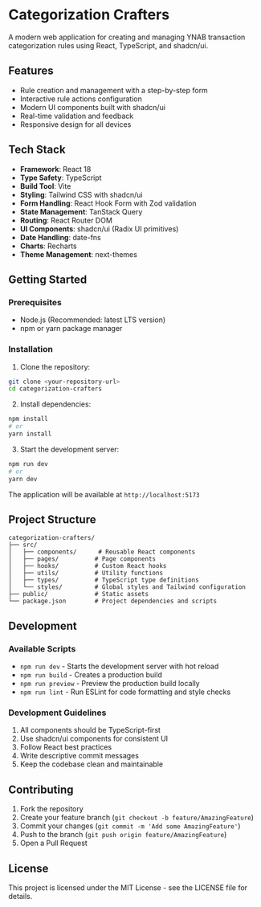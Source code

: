 # Categorization Crafters

A modern web application for creating and managing YNAB transaction categorization rules using React, TypeScript, and shadcn/ui. 

## Features

- Rule creation and management with a step-by-step form
- Interactive rule actions configuration
- Modern UI components built with shadcn/ui
- Real-time validation and feedback
- Responsive design for all devices

## Tech Stack

- **Framework**: React 18
- **Type Safety**: TypeScript
- **Build Tool**: Vite
- **Styling**: Tailwind CSS with shadcn/ui
- **Form Handling**: React Hook Form with Zod validation
- **State Management**: TanStack Query
- **Routing**: React Router DOM
- **UI Components**: shadcn/ui (Radix UI primitives)
- **Date Handling**: date-fns
- **Charts**: Recharts
- **Theme Management**: next-themes

## Getting Started

### Prerequisites

- Node.js (Recommended: latest LTS version)
- npm or yarn package manager

### Installation

1. Clone the repository:
```bash
git clone <your-repository-url>
cd categorization-crafters
```

2. Install dependencies:
```bash
npm install
# or
yarn install
```

3. Start the development server:
```bash
npm run dev
# or
yarn dev
```

The application will be available at `http://localhost:5173`

## Project Structure

```
categorization-crafters/
├── src/
│   ├── components/      # Reusable React components
│   ├── pages/          # Page components
│   ├── hooks/          # Custom React hooks
│   ├── utils/          # Utility functions
│   ├── types/          # TypeScript type definitions
│   └── styles/         # Global styles and Tailwind configuration
├── public/             # Static assets
└── package.json        # Project dependencies and scripts
```

## Development

### Available Scripts

- `npm run dev` - Starts the development server with hot reload
- `npm run build` - Creates a production build
- `npm run preview` - Preview the production build locally
- `npm run lint` - Run ESLint for code formatting and style checks

### Development Guidelines

1. All components should be TypeScript-first
2. Use shadcn/ui components for consistent UI
3. Follow React best practices
4. Write descriptive commit messages
5. Keep the codebase clean and maintainable

## Contributing

1. Fork the repository
2. Create your feature branch (`git checkout -b feature/AmazingFeature`)
3. Commit your changes (`git commit -m 'Add some AmazingFeature'`)
4. Push to the branch (`git push origin feature/AmazingFeature`)
5. Open a Pull Request

## License

This project is licensed under the MIT License - see the LICENSE file for details.
